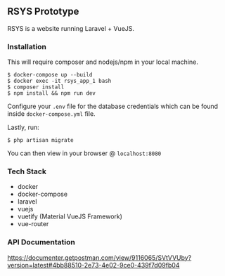 ## RSYS Prototype
RSYS is a website running Laravel + VueJS.

### Installation
This will require composer and nodejs/npm in your local machine.

```
$ docker-compose up --build
$ docker exec -it rsys_app_1 bash
$ composer install
$ npm install && npm run dev
```

Configure your `.env` file for the database credentials which can be found inside `docker-compose.yml` file.

Lastly, run:

```
$ php artisan migrate
```

You can then view in your browser @ `localhost:8080`

### Tech Stack
* docker
* docker-compose
* laravel
* vuejs
* vuetify (Material VueJS Framework)
* vue-router

### API Documentation
https://documenter.getpostman.com/view/9116065/SVtVVUby?version=latest#4bb88510-2e73-4e02-9ce0-439f7d09fb04
